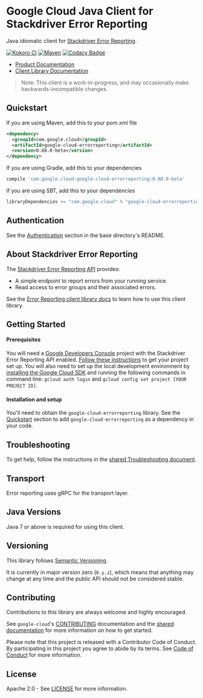 Google Cloud Java Client for Stackdriver Error Reporting
======================================

Java idiomatic client for [Stackdriver Error Reporting][stackdriver-error-reporting].

[![Kokoro CI](http://storage.googleapis.com/cloud-devrel-public/java/badges/google-cloud-java/master.svg)](http://storage.googleapis.com/cloud-devrel-public/java/badges/google-cloud-java/master.html)
[![Maven](https://img.shields.io/maven-central/v/com.google.cloud/google-cloud-errorreporting.svg)](https://img.shields.io/maven-central/v/com.google.cloud/google-cloud-errorreporting.svg)
[![Codacy Badge](https://api.codacy.com/project/badge/grade/9da006ad7c3a4fe1abd142e77c003917)](https://www.codacy.com/app/mziccard/google-cloud-java)

- [Product Documentation][error-reporting-product-docs]
- [Client Library Documentation][error-reporting-client-lib-docs]

> Note: This client is a work-in-progress, and may occasionally
> make backwards-incompatible changes.

Quickstart
----------

[//]: # ({x-version-update-start:google-cloud-errorreporting:released})
If you are using Maven, add this to your pom.xml file
```xml
<dependency>
  <groupId>com.google.cloud</groupId>
  <artifactId>google-cloud-errorreporting</artifactId>
  <version>0.88.0-beta</version>
</dependency>
```
If you are using Gradle, add this to your dependencies
```Groovy
compile 'com.google.cloud:google-cloud-errorreporting:0.88.0-beta'
```
If you are using SBT, add this to your dependencies
```Scala
libraryDependencies += "com.google.cloud" % "google-cloud-errorreporting" % "0.88.0-beta"
```
[//]: # ({x-version-update-end})

Authentication
--------------

See the [Authentication](https://github.com/googleapis/google-cloud-java#authentication) section in the base directory's README.

About Stackdriver Error Reporting
----------------------------

The [Stackdriver Error Reporting API][stackdriver-error-reporting] provides:

- A simple endpoint to report errors from your running service.
- Read access to error groups and their associated errors.

See the [Error Reporting client library docs][error-reporting-client-lib-docs] to learn how to use this client library.

Getting Started
---------------
#### Prerequisites
You will need a [Google Developers Console](https://console.developers.google.com/) project with the Stackdriver Error Reporting API enabled. [Follow these instructions](https://cloud.google.com/resource-manager/docs/creating-managing-projects) to get your project set up. You will also need to set up the local development environment by [installing the Google Cloud SDK](https://cloud.google.com/sdk/) and running the following commands in command line: `gcloud auth login` and `gcloud config set project [YOUR PROJECT ID]`.

#### Installation and setup
You'll need to obtain the `google-cloud-errorreporting` library.  See the [Quickstart](#quickstart) section to add `google-cloud-errorreporting` as a dependency in your code.

Troubleshooting
---------------

To get help, follow the instructions in the [shared Troubleshooting document](https://github.com/googleapis/google-cloud-common/blob/master/troubleshooting/readme.md#troubleshooting).

Transport
---------
Error reporting uses gRPC for the transport layer.

Java Versions
-------------

Java 7 or above is required for using this client.

Versioning
----------

This library follows [Semantic Versioning](http://semver.org/).

It is currently in major version zero (``0.y.z``), which means that anything may change at any time and the public API should not be considered stable.

Contributing
------------

Contributions to this library are always welcome and highly encouraged.

See `google-cloud`'s [CONTRIBUTING] documentation and the [shared documentation](https://github.com/googleapis/google-cloud-common/blob/master/contributing/readme.md#how-to-contribute-to-gcloud) for more information on how to get started.

Please note that this project is released with a Contributor Code of Conduct. By participating in this project you agree to abide by its terms. See [Code of Conduct][code-of-conduct] for more information.

License
-------

Apache 2.0 - See [LICENSE] for more information.


[CONTRIBUTING]:https://github.com/googleapis/google-cloud-java/blob/master/CONTRIBUTING.md
[code-of-conduct]:https://github.com/googleapis/google-cloud-java/blob/master/CODE_OF_CONDUCT.md#contributor-code-of-conduct
[LICENSE]: https://github.com/googleapis/google-cloud-java/blob/master/LICENSE
[cloud-platform]: https://cloud.google.com/
[stackdriver-error-reporting]: https://cloud.google.com/error-reporting/
[error-reporting-product-docs]: https://cloud.google.com/error-reporting/docs/
[error-reporting-client-lib-docs]: https://googleapis.github.io/google-cloud-java/google-cloud-clients/apidocs/index.html?com/google/cloud/errorreporting/v1beta1/package-summary.html
